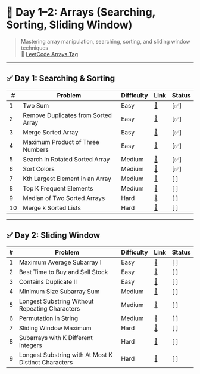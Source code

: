 
# 📘 Day 1–2: Arrays (Searching, Sorting, Sliding Window)

> Mastering array manipulation, searching, sorting, and sliding window techniques  
> 🔗 [LeetCode Arrays Tag](https://leetcode.com/tag/array/)

---

## ✅ Day 1: Searching & Sorting

| # | Problem | Difficulty | Link | Status |
|--|---------|------------|------|--------|
| 1 | Two Sum | Easy | [🔗](https://leetcode.com/problems/two-sum/) | [✅] |
| 2 | Remove Duplicates from Sorted Array | Easy | [🔗](https://leetcode.com/problems/remove-duplicates-from-sorted-array/) | [✅] |
| 3 | Merge Sorted Array | Easy | [🔗](https://leetcode.com/problems/merge-sorted-array/) | [✅] |
| 4 | Maximum Product of Three Numbers | Easy | [🔗](https://leetcode.com/problems/maximum-product-of-three-numbers/) | [✅] |
| 5 | Search in Rotated Sorted Array | Medium | [🔗](https://leetcode.com/problems/search-in-rotated-sorted-array/) | [✅] |
| 6 | Sort Colors | Medium | [🔗](https://leetcode.com/problems/sort-colors/) | [✅] |
| 7 | Kth Largest Element in an Array | Medium | [🔗](https://leetcode.com/problems/kth-largest-element-in-an-array/) | [ ] |
| 8 | Top K Frequent Elements | Medium | [🔗](https://leetcode.com/problems/top-k-frequent-elements/) | [ ] |
| 9 | Median of Two Sorted Arrays | Hard | [🔗](https://leetcode.com/problems/median-of-two-sorted-arrays/) | [ ] |
| 10 | Merge k Sorted Lists | Hard | [🔗](https://leetcode.com/problems/merge-k-sorted-lists/) | [ ] |

---

## ✅ Day 2: Sliding Window

| # | Problem | Difficulty | Link | Status |
|--|---------|------------|------|--------|
| 1 | Maximum Average Subarray I | Easy | [🔗](https://leetcode.com/problems/maximum-average-subarray-i/) | [ ] |
| 2 | Best Time to Buy and Sell Stock | Easy | [🔗](https://leetcode.com/problems/best-time-to-buy-and-sell-stock/) | [ ] |
| 3 | Contains Duplicate II | Easy | [🔗](https://leetcode.com/problems/contains-duplicate-ii/) | [ ] |
| 4 | Minimum Size Subarray Sum | Medium | [🔗](https://leetcode.com/problems/minimum-size-subarray-sum/) | [ ] |
| 5 | Longest Substring Without Repeating Characters | Medium | [🔗](https://leetcode.com/problems/longest-substring-without-repeating-characters/) | [ ] |
| 6 | Permutation in String | Medium | [🔗](https://leetcode.com/problems/permutation-in-string/) | [ ] |
| 7 | Sliding Window Maximum | Hard | [🔗](https://leetcode.com/problems/sliding-window-maximum/) | [ ] |
| 8 | Subarrays with K Different Integers | Hard | [🔗](https://leetcode.com/problems/subarrays-with-k-different-integers/) | [ ] |
| 9 | Longest Substring with At Most K Distinct Characters | Hard | [🔗](https://leetcode.com/problems/longest-substring-with-at-most-k-distinct-characters/) | [ ] |
